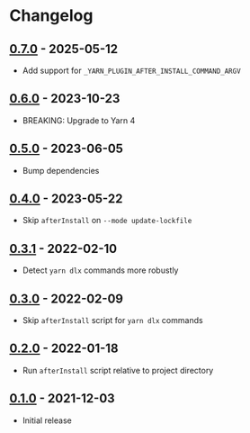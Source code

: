 # Changelog

## [0.7.0] - 2025-05-12
[0.7.0]: https://github.com/mhassan1/yarn-plugin-after-install/compare/v0.6.0...v0.7.0

- Add support for `_YARN_PLUGIN_AFTER_INSTALL_COMMAND_ARGV`

## [0.6.0] - 2023-10-23
[0.6.0]: https://github.com/mhassan1/yarn-plugin-after-install/compare/v0.5.0...v0.6.0

- BREAKING: Upgrade to Yarn 4

## [0.5.0] - 2023-06-05
[0.5.0]: https://github.com/mhassan1/yarn-plugin-after-install/compare/v0.4.0...v0.5.0

- Bump dependencies

## [0.4.0] - 2023-05-22
[0.4.0]: https://github.com/mhassan1/yarn-plugin-after-install/compare/v0.3.1...v0.4.0

- Skip `afterInstall` on `--mode update-lockfile`

## [0.3.1] - 2022-02-10
[0.3.1]: https://github.com/mhassan1/yarn-plugin-after-install/compare/v0.3.0...v0.3.1

- Detect `yarn dlx` commands more robustly

## [0.3.0] - 2022-02-09
[0.3.0]: https://github.com/mhassan1/yarn-plugin-after-install/compare/v0.2.0...v0.3.0

- Skip `afterInstall` script for `yarn dlx` commands

## [0.2.0] - 2022-01-18
[0.2.0]: https://github.com/mhassan1/yarn-plugin-after-install/compare/v0.1.0...v0.2.0

- Run `afterInstall` script relative to project directory

## [0.1.0] - 2021-12-03
[0.1.0]: https://github.com/mhassan1/yarn-plugin-after-install/compare/51fc3c7a...v0.1.0

- Initial release
